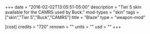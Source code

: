 +++
date = "2016-02-02T13:05:51-05:00"
description = "Tier 5 skin available for the CAMRS used by Buck."
mod-types = "skin"
tags = ["skin","Tier 5","Buck","CAMRS"]
title = "Blaze"
type = "weapon-mod"

[cost]
  credits = "720"
  renown = ""
  units = ""
  usd = ""
+++
